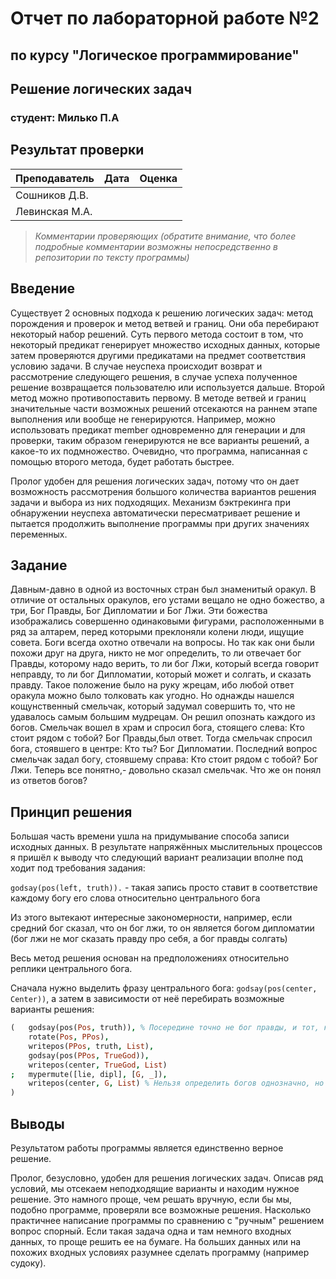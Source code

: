 # Отчет по лабораторной работе №2

## по курсу "Логическое программирование"

## Решение логических задач

### студент: Милько П.А

## Результат проверки

| Преподаватель     | Дата         |  Оценка       |
|-------------------|--------------|---------------|
| Сошников Д.В. |              |               |
| Левинская М.А.|              |               |

> *Комментарии проверяющих (обратите внимание, что более подробные комментарии возможны непосредственно в репозитории по тексту программы)*

## Введение

Существует 2 основных подхода к решению логических задач: метод порождения и проверок и метод ветвей и границ. Они оба перебирают некоторый набор решений. Суть первого метода состоит в том, что некоторый предикат генерирует множество исходных данных, которые затем проверяются другими предикатами на предмет соответствия условию задачи. В случае неуспеха происходит возврат и рассмотрение следующего решения, в случае успеха полученное решение возвращается пользователю или используется дальше. Второй метод можно противопоставить первому. В методе ветвей и границ значительные части возможных решений отсекаются на раннем этапе выполнения или вообще не генерируются. Например, можно использовать предикат member одновременно для генерации и для проверки, таким образом генерируются не все варианты решений, а какое-то их подмножество. Очевидно, что программа, написанная с помощью второго метода, будет работать быстрее.

Пролог удобен для решения логических задач, потому что он дает возможность рассмотрения большого количества вариантов решения задачи и выбора из них подходящих. Механизм бэктрекинга при обнаружении неуспеха автоматически пересматривает решение и пытается продолжить выполнение программы при других значениях переменных.
<!-- Опишите своими словами, какие подходы существуют к решению логических задач. Почему Prolog оказывается удобным языком для написания решателей таких задач? -->

## Задание

Давным-давно в одной из восточных стран был знаменитый оракул. В отличие от остальных оракулов, его устами вещало не одно божество, а три, Бог Правды, Бог Дипломатии и Бог Лжи. Эти божества изображались совершенно одинаковыми фигурами, расположенными в ряд за алтарем, перед которыми преклоняли колени люди, ищущие совета. Боги всегда охотно отвечали на вопросы. Но так как они были похожи друг на друга, никто не мог определить, то ли отвечает бог Правды, которому надо верить, то ли бог Лжи, который всегда говорит неправду, то ли бог Дипломатии, который может и солгать, и сказать правду. Такое положение было на руку жрецам, ибо любой ответ оракула можно было толковать как угодно. Но однажды нашелся кощунственный смельчак, который задумал совершить то, что не удавалось самым большим мудрецам. Он решил опознать каждого из богов. Смельчак вошел в храм и спросил бога, стоящего слева: Кто стоит рядом с тобой? Бог Правды,был ответ. Тогда смельчак спросил бога, стоявшего в центре: Кто ты? Бог Дипломатии. Последний вопрос смельчак задал богу, стоявшему справа: Кто стоит рядом с тобой? Бог Лжи. Теперь все понятно,- довольно сказал смельчак. Что же он понял из ответов богов?

<!-- Перенесите сюда условие задачи - это упростит проверку и чтение отчета. -->

## Принцип решения

Большая часть времени ушла на придумывание способа записи исходных данных. В результате напряжённых мыслительных процессов я пришёл к выводу что следующий вариант реализации вполне под ходит под требования задания:

 `godsay(pos(left, truth)).` - такая запись просто ставит в соответствие каждому богу его слова относительно центрального бога

Из этого вытекают интересные закономерности, например, если средний бог сказал, что он бог лжи, то он является богом дипломатии (бог лжи не мог сказать правду про себя, а бог правды солгать)

Весь метод решения основан на предположениях относительно реплики центрального бога.

Сначала нужно выделить фразу центрального бога: `godsay(pos(center, Center))`, а затем в зависимости от неё перебирать возможные варианты решения:

```prolog
(   godsay(pos(Pos, truth)), % Посередине точно не бог правды, и тот, кто назовёт среднего богом правды врёт
    rotate(Pos, PPos),
    writepos(PPos, truth, List),
    godsay(pos(PPos, TrueGod)),
    writepos(center, TrueGod, List)
;   mypermute([lie, dipl], [G, _]),
    writepos(center, G, List) % Нельзя определить богов однозначно, но можно предположить варианты их расположения
)
```

<!-- Опишите своими словами принцип решения задачи, приведите важные фрагменты кода. -->

## Выводы

Результатом работы программы является единственно верное решение.

Пролог, безусловно, удобен для решения логических задач. Описав ряд условий, мы отсекаем неподходящие варианты и находим нужное решение. Это намного проще, чем решать вручную, если бы мы, подобно программе, проверяли все возможные решения. Насколько практичнее написание программы по сравнению с "ручным" решением вопрос спорный. Если такая задача одна и там немного входных данных, то проще решить ее на бумаге. На больших данных или на похожих входных условиях разумнее сделать программу (например судоку).

<!-- Сформулируйте *содержательные* выводы по лабораторной работе. Чему она вас научила? Над чем заставила задуматься? Помните, что несодержательные выводы -
самая частая причина снижения оценки за лабораторную. -->
